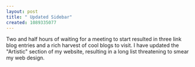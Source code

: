 ```yaml
--- 
layout: post
title: " Updated Sidebar"
created: 1089335077
---
```

Two and half hours of waiting for a meeting to start resulted in three link blog entries and a rich harvest of cool blogs to visit. I have updated the "Artistic" section of my website, resulting in a long list threatening to smear my web design.
